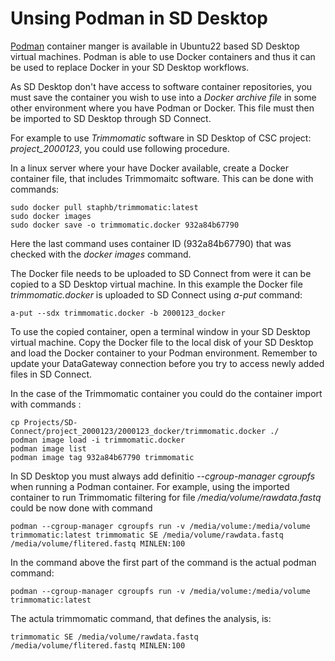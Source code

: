 # Unsing Podman in SD Desktop

[Podman](https://podman.io/) container manger is available in Ubuntu22 based SD Desktop virtual machines.
Podman is able to use Docker containers and thus it can be used to replace Docker in your SD Desktop workflows.

As SD Desktop don't have access to software container repositories, 
you must save the container you wish to use into a _Docker archive file_ in some other environment where you have Podman or Docker.
This file must then be imported to SD Desktop through SD Connect.

For example to use _Trimmomatic_ software in SD Desktop of CSC project: _project_2000123_, you could use following procedure.

In a linux server where your have Docker available, create a Docker container file, that includes Trimmomaitc software.
This can be done with commands:
```text
sudo docker pull staphb/trimmomatic:latest
sudo docker images
sudo docker save -o trimmomatic.docker 932a84b67790
```
Here the last command uses container ID (932a84b67790) that was checked with the _docker images_ command.

The Docker file needs to be uploaded to SD Connect from were it can be copied to a SD Desktop virtual machine.
In this example the Docker file _trimmomatic.docker_ is uploaded to SD Connect using _a-put_ command:
```text
a-put --sdx trimmomatic.docker -b 2000123_docker  
```
To use the copied container, open a terminal window in your SD Desktop virtual machine. Copy the Docker file to the local disk of your SD Desktop and load the Docker container to your Podman environment. Remember to update your DataGateway connection before you try to access newly added files in SD Connect.

In the case of the Trimmomatic container you could do the container import with commands :

```text
cp Projects/SD-Connect/project_2000123/2000123_docker/trimmomatic.docker ./
podman image load -i trimmomatic.docker
podman image list 
podman image tag 932a84b67790 trimmomatic
```

In SD Desktop you must always add definitio _--cgroup-manager cgroupfs_ when running a Podman container.
For example, using the imported container to run Trimmomatic filtering for file _/media/volume/rawdata.fastq_ could be now done
with command 
 
```text
podman --cgroup-manager cgroupfs run -v /media/volume:/media/volume trimmomatic:latest trimmomatic SE /media/volume/rawdata.fastq  /media/volume/flitered.fastq MINLEN:100
```
In the command above the first part of the command is the actual podman command:
```text
podman --cgroup-manager cgroupfs run -v /media/volume:/media/volume trimmomatic:latest
```
The actula trimmomatic command, that defines the analysis, is:
```text
trimmomatic SE /media/volume/rawdata.fastq  /media/volume/flitered.fastq MINLEN:100
```
